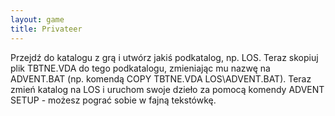 ```yaml
---
layout: game
title: Privateer
---
```


Przejdź do katalogu z grą i utwórz jakiś podkatalog, np. LOS. Teraz
skopiuj plik TBTNE.VDA do tego podkatalogu, zmieniając mu nazwę
na ADVENT.BAT (np. komendą COPY TBTNE.VDA 
LOS\ADVENT.BAT). Teraz
zmień katalog na LOS i uruchom swoje dzieło za pomocą komendy
ADVENT SETUP - możesz pograć sobie w fajną tekstówkę.
